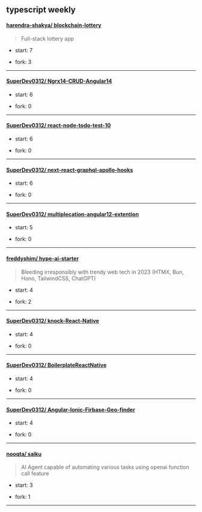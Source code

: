 ## typescript weekly

#### [harendra-shakya/ blockchain-lottery](https://github.com/harendra-shakya/blockchain-lottery)
>  Full-stack lottery app
+ start: 7
+ fork: 3
---
#### [SuperDev0312/ Ngrx14-CRUD-Angular14](https://github.com/SuperDev0312/Ngrx14-CRUD-Angular14)
>  
+ start: 6
+ fork: 0
---
#### [SuperDev0312/ react-node-todo-test-10](https://github.com/SuperDev0312/react-node-todo-test-10)
>  
+ start: 6
+ fork: 0
---
#### [SuperDev0312/ next-react-graphql-apollo-hooks](https://github.com/SuperDev0312/next-react-graphql-apollo-hooks)
>  
+ start: 6
+ fork: 0
---
#### [SuperDev0312/ multiplecation-angular12-extention](https://github.com/SuperDev0312/multiplecation-angular12-extention)
>  
+ start: 5
+ fork: 0
---
#### [freddyshim/ hype-ai-starter](https://github.com/freddyshim/hype-ai-starter)
>  Bleeding irresponsibly with trendy web tech in 2023 (HTMX, Bun, Hono, TailwindCSS, ChatGPT)
+ start: 4
+ fork: 2
---
#### [SuperDev0312/ knock-React-Native](https://github.com/SuperDev0312/knock-React-Native)
>  
+ start: 4
+ fork: 0
---
#### [SuperDev0312/ BoilerplateReactNative](https://github.com/SuperDev0312/BoilerplateReactNative)
>  
+ start: 4
+ fork: 0
---
#### [SuperDev0312/ Angular-Ionic-Firbase-Geo-finder](https://github.com/SuperDev0312/Angular-Ionic-Firbase-Geo-finder)
>  
+ start: 4
+ fork: 0
---
#### [nooqta/ saiku](https://github.com/nooqta/saiku)
>  AI Agent capable of automating various tasks using openai function call feature
+ start: 3
+ fork: 1
---